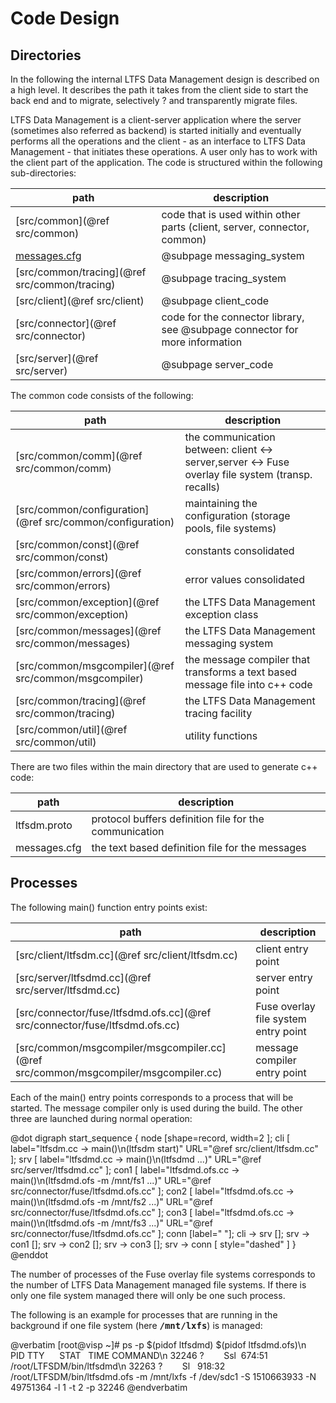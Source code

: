 # Code Design

## Directories

In the following the internal LTFS Data Management design is described on a high
level. It describes the path it takes from the client side to start
the back end and to migrate, selectively ? and transparently migrate files.
 
LTFS Data Management is a client-server application where the server (sometimes also
referred as backend) is started initially and eventually performs all the
operations and the client - as an interface to LTFS Data Management - that initiates
these operations. A user only has to work with the client part of the
application. The code is structured within the following sub-directories:

path | description
----|----
[src/common](@ref src/common) | code that is used within other parts (client, server, connector, common)
<a href="../messages.cfg">messages.cfg</a> | @subpage messaging_system
[src/common/tracing](@ref src/common/tracing) | @subpage tracing_system
[src/client](@ref src/client) | @subpage client_code
[src/connector](@ref src/connector) | code for the connector library, see @subpage connector for more information
[src/server](@ref src/server) | @subpage server_code

The common code consists of the following:

path | description
----|----
[src/common/comm](@ref src/common/comm) | the communication between: client ↔ server,server ↔ Fuse overlay file system (transp. recalls)
[src/common/configuration](@ref src/common/configuration) | maintaining the configuration (storage pools, file systems)
[src/common/const](@ref src/common/const) | constants consolidated
[src/common/errors](@ref src/common/errors) | error values consolidated
[src/common/exception](@ref src/common/exception) | the LTFS Data Management exception class
[src/common/messages](@ref src/common/messages) | the LTFS Data Management messaging system
[src/common/msgcompiler](@ref src/common/msgcompiler) | the message compiler that transforms a text based message file into c++ code
[src/common/tracing](@ref src/common/tracing) | the LTFS Data Management tracing facility
[src/common/util](@ref src/common/util) | utility functions

There are two files within the main directory that are used to generate c++ code:

path |description
----|----
ltfsdm.proto | protocol buffers definition file for the communication
messages.cfg | the text based definition file for the messages

## Processes

The following main() function entry points exist:

path |description
----|----
[src/client/ltfsdm.cc](@ref src/client/ltfsdm.cc) | client entry point
[src/server/ltfsdmd.cc](@ref src/server/ltfsdmd.cc) | server entry point
[src/connector/fuse/ltfsdmd.ofs.cc](@ref src/connector/fuse/ltfsdmd.ofs.cc) | Fuse overlay file system entry point
[src/common/msgcompiler/msgcompiler.cc](@ref src/common/msgcompiler/msgcompiler.cc) | message compiler entry point

Each of the main() entry points corresponds to a process that will
be started. The message compiler only is used during the build. The
other three are launched during normal operation:

@dot
digraph start_sequence {
     node [shape=record, width=2 ];
     cli [ label="ltfsdm.cc → main()\n(ltfsdm start)" URL="@ref src/client/ltfsdm.cc" ];
     srv [ label="ltfsdmd.cc → main()\n(ltfsdmd ...)" URL="@ref src/server/ltfsdmd.cc" ];
     con1 [ label="ltfsdmd.ofs.cc → main()\n(ltfsdmd.ofs -m /mnt/fs1 ...)" URL="@ref src/connector/fuse/ltfsdmd.ofs.cc" ];
     con2 [ label="ltfsdmd.ofs.cc → main()\n(ltfsdmd.ofs -m /mnt/fs2 ...)" URL="@ref src/connector/fuse/ltfsdmd.ofs.cc" ];
     con3 [ label="ltfsdmd.ofs.cc → main()\n(ltfsdmd.ofs -m /mnt/fs3 ...)" URL="@ref src/connector/fuse/ltfsdmd.ofs.cc" ];
     conn [label="            "];
     cli -> srv [];
     srv -> con1 [];
     srv -> con2 [];
     srv -> con3 [];
     srv -> conn [ style="dashed" ]
 }
 @enddot

 The number of processes of the Fuse overlay file systems corresponds to
 the number of LTFS Data Management managed file systems. If there is only one file
 system managed there will only be one such process.

The following is an example for processes that are running in the
background if one file system (here <tt><b>/mnt/lxfs</b></tt>) is managed:

@verbatim
   [root\@visp ~]# ps -p $(pidof ltfsdmd) $(pidof ltfsdmd.ofs)\n
    PID TTY      STAT   TIME COMMAND\n
    32246 ?        Ssl  674:51 /root/LTFSDM/bin/ltfsdmd\n
    32263 ?        Sl   918:32 /root/LTFSDM/bin/ltfsdmd.ofs -m /mnt/lxfs -f /dev/sdc1 -S 1510663933 -N 49751364 -l 1 -t 2 -p 32246
@endverbatim

